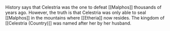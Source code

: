 History says that Celestria was the one to defeat [[Malphos]] thousands of years ago. However, the truth is that Celestria was only able to seal [[Malphos]] in the mountains where [[Etheria]] now resides. The kingdom of [[Celestria (Country)]] was named after her by her husband.